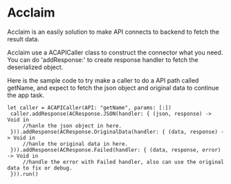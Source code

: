 # Acclaim
Acclaim is an easily solution to make API connects to backend to fetch the result data.

Acclaim use a ACAPICaller class to construct the connector what you need.
You can do 'addResponse:' to create response handler to fetch the deserialized object.

Here is the sample code to try make a caller to do a API path called getName, and expect to fetch the json object and original data to continue the app task.

    let caller = ACAPICaller(API: "getName", params: [:])
     caller.addResponse(ACResponse.JSON(handler: { (json, response) -> Void in
         //hanle the json object in here.
     })).addResponse(ACResponse.OriginalData(handler: { (data, response) -> Void in
         //hanle the original data in here.
     })).addResponse(ACResponse.Failed(handler: { (data, response, error) -> Void in
         //handle the error with Failed handler, also can use the original data to fix or debug.
     })).run()


